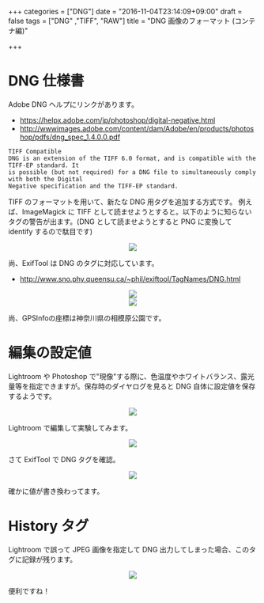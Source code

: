 +++
categories = ["DNG"]
date = "2016-11-04T23:14:09+09:00"
draft = false
tags = ["DNG" ,"TIFF", "RAW"]
title = "DNG 画像のフォーマット (コンテナ編)"

+++

# DNG 仕様書

Adobe DNG ヘルプにリンクがあります。

- https://helpx.adobe.com/jp/photoshop/digital-negative.html
- http://wwwimages.adobe.com/content/dam/Adobe/en/products/photoshop/pdfs/dng_spec_1.4.0.0.pdf

```
TIFF Compatible
DNG is an extension of the TIFF 6.0 format, and is compatible with the TIFF-EP standard. It
is possible (but not required) for a DNG file to simultaneously comply with both the Digital
Negative specification and the TIFF-EP standard.
```

TIFF のフォーマットを用いて、新たな DNG 用タグを追加する方式です。
例えば、ImageMagick に TIFF として読ませようとすると。以下のように知らないタグの警告が出ます。(DNG として読ませようとすると PNG に変換して identify するので駄目です)

<center> <img src="../identity-dngAsTiff.png" /> </center>

尚、ExifTool は DNG のタグに対応しています。

- http://www.sno.phy.queensu.ca/~phil/exiftool/TagNames/DNG.html

<center> <img src="../exiftool01.png" /> </center>
<center> <img src="../exiftool02.png" /> </center>

尚、GPSInfoの座標は神奈川県の相模原公園です。

# 編集の設定値

Lightroom や Photoshop で"現像"する際に、色温度やホワイトバランス、露光量等を指定できますが。保存時のダイヤログを見ると DNG 自体に設定値を保存するようです。

<center> <img src="../saveMetadata.png" /> </center>

Lightroom で編集して実験してみます。

<center> <a href="../photoshop-colortemp.png"> <img src="../photoshop-colortemp-h.png" /> </a> </center>

さて ExifTool で DNG タグを確認。

<center> <img src="../exiftool-colortemp.png" /> </center>

確かに値が書き換わってます。

# History タグ

Lightroom で誤って JPEG 画像を指定して DNG 出力してしまった場合、このタグに記録が残ります。

<center> <img src="../historyTag.png" /> </center>

便利ですね！
